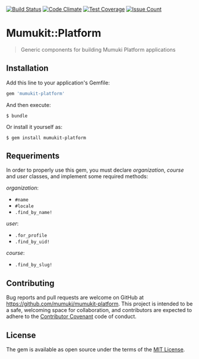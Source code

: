 [![Build Status](https://travis-ci.org/mumuki/mumukit-platform.svg?branch=master)](https://travis-ci.org/mumuki/mumukit-platform)
[![Code Climate](https://codeclimate.com/github/mumuki/mumukit-platform/badges/gpa.svg)](https://codeclimate.com/github/mumuki/mumukit-platform)
[![Test Coverage](https://codeclimate.com/github/mumuki/mumukit-platform/badges/coverage.svg)](https://codeclimate.com/github/mumuki/mumukit-platform)
[![Issue Count](https://codeclimate.com/github/mumuki/mumukit-platform/badges/issue_count.svg)](https://codeclimate.com/github/mumuki/mumukit-platform)

# Mumukit::Platform

> Generic components for building Mumuki Platform applications

## Installation

Add this line to your application's Gemfile:

```ruby
gem 'mumukit-platform'
```

And then execute:

    $ bundle

Or install it yourself as:

    $ gem install mumukit-platform

## Requeriments

In order to properly use this gem, you must declare _organization_, _course_ and _user_ classes, and implement some required methods:

 _organization_:
   * `#name`
   * `#locale`
   * `.find_by_name!`

 _user_:
   * `.for_profile`
   * `.find_by_uid!`

 _course_:
   * `.find_by_slug!`


## Contributing

Bug reports and pull requests are welcome on GitHub at https://github.com/mumuki/mumukit-platform. This project is intended to be a safe, welcoming space for collaboration, and contributors are expected to adhere to the [Contributor Covenant](http://contributor-covenant.org) code of conduct.

## License

The gem is available as open source under the terms of the [MIT License](http://opensource.org/licenses/MIT).

